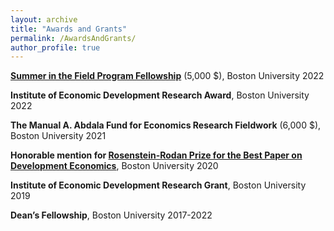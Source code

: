 ```yaml
---
layout: archive
title: "Awards and Grants"
permalink: /AwardsAndGrants/
author_profile: true
---
```


**[Summer in the Field Program Fellowship](https://www.bu.edu/gdp/2022/05/25/meet-the-2022-summer-in-the-field-fellows/)** (5,000 \$), Boston University 2022 

**Institute of Economic Development Research Award**, Boston University 2022 

**The Manual A. Abdala Fund for Economics Research Fieldwork** (6,000 \$), Boston University 2021 

**Honorable mention for [Rosenstein-Rodan Prize for the Best Paper on Development Economics](https://www.bu.edu/econ/research/ied/rosenstein-rodan-prize-winners/)**, Boston University 2020

**Institute of Economic Development Research Grant**, Boston University 2019

**Dean’s Fellowship**, Boston University 2017-2022


